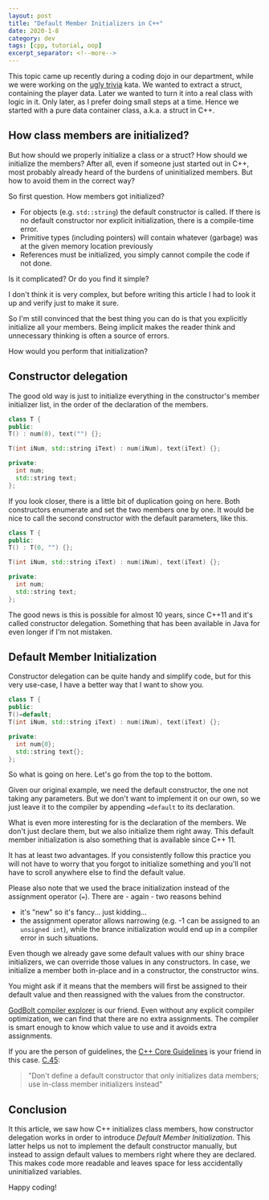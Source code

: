 ```yaml
---
layout: post
title: "Default Member Initializers in C++"
date: 2020-1-8
category: dev
tags: [cpp, tutorial, oop]
excerpt_separator: <!--more-->
---
```

This topic came up recently during a coding dojo in our department, while we were working on the [ugly trivia](https://kata-log.rocks/ugly-trivia-kata) kata. We wanted to extract a struct, containing the player data. Later we wanted to turn it into a real class with logic in it. Only later, as I prefer doing small steps at a time. Hence we started with a pure data container class, a.k.a. a struct in C++.
<!--more-->

## How class members are initialized?

But how should we properly initialize a class or a struct? How should we initialize the members? After all, even if someone just started out in C++, most probably already heard of the burdens of uninitialized members. But how to avoid them in the correct way?

So first question. How members got initialized?
* For objects (e.g. `std::string`) the default constructor is called. If there is no default constructor nor explicit initialization, there is a compile-time error.
* Primitive types (including pointers) will contain whatever (garbage) was at the given memory location previously
* References must be initialized, you simply cannot compile the code if not done.

Is it complicated? Or do you find it simple?

I don't think it is very complex, but before writing this article I had to look it up and verify just to make it sure.

So I'm still convinced that the best thing you can do is that you explicitly initialize all your members. Being implicit makes the reader think and unnecessary thinking is often a source of errors.

How would you perform that initialization?

## Constructor delegation

The good old way is just to initialize everything in the constructor's member initializer list, in the order of the declaration of the members.

```cpp
class T {
public:
T() : num(0), text("") {};

T(int iNum, std::string iText) : num(iNum), text(iText) {};

private:
  int num;
  std::string text;
};
```

If you look closer, there is a little bit of duplication going on here. Both constructors enumerate and set the two members one by one. It would be nice to call the second constructor with the default parameters, like this.

```cpp
class T {
public:
T() : T(0, "") {};

T(int iNum, std::string iText) : num(iNum), text(iText) {};

private:
  int num;
  std::string text;
};
```

The good news is this is possible for almost 10 years, since C++11 and it's called constructor delegation. Something that has been available in Java for even longer if I'm not mistaken.

## Default Member Initialization

Constructor delegation can be quite handy and simplify code, but for this very use-case, I have a better way that I want to show you.

```cpp
class T {
public:
T()=default;
T(int iNum, std::string iText) : num(iNum), text(iText) {};

private:
  int num{0};
  std::string text{};
};
```
So what is going on here. Let's go from the top to the bottom. 

Given our original example, we need the default constructor, the one not taking any parameters. But we don't want to implement it on our own, so we just leave it to the compiler by appending `=default` to its declaration.

What is even more interesting for is the declaration of the members. We don't just declare them, but we also initialize them right away. This default member initialization is also something that is available since C++ 11.

It has at least two advantages. If you consistently follow this practice you will not have to worry that you forgot to initialize something and you'll not have to scroll anywhere else to find the default value.

Please also note that we used the brace initialization instead of the assignment operator (`=`). There are - again - two reasons behind
* it's "new" so it's fancy... just kidding...
* the assignment operator allows narrowing (e.g. -1 can be assigned to an `unsigned int`), while the brance initialization would end up in a compiler error in such situations. 

Even though we already gave some default values with our shiny brace initializers, we can override those values in any constructors. In case, we initialize a member both in-place and in a constructor, the constructor wins.

You might ask if it means that the members will first be assigned to their default value and then reassigned with the values from the constructor.

[GodBolt compiler explorer](https://godbolt.org/) is our friend. Even without any explicit compiler optimization, we can find that there are no extra assignments. The compiler is smart enough to know which value to use and it avoids extra assignments.

If you are the person of guidelines, the [C++ Core Guidelines](https://github.com/isocpp/CppCoreGuidelines/blob/master/CppCoreGuidelines.md#c45-dont-define-a-default-constructor-that-only-initializes-data-members-use-in-class-member-initializers-instead) is your friend in this case. [C.45](https://github.com/isocpp/CppCoreGuidelines/blob/master/CppCoreGuidelines.md#c45-dont-define-a-default-constructor-that-only-initializes-data-members-use-in-class-member-initializers-instead):

> "Don't define a default constructor that only initializes data members; use in-class member initializers instead"

## Conclusion

It this article, we saw how C++ initializes class members, how constructor delegation works in order to introduce _Default Member Initialization_. This latter helps us not to implement the default constructor manually, but instead to assign default values to members right where they are declared. This makes code more readable and leaves space for less accidentally uninitialized variables.

Happy coding!
